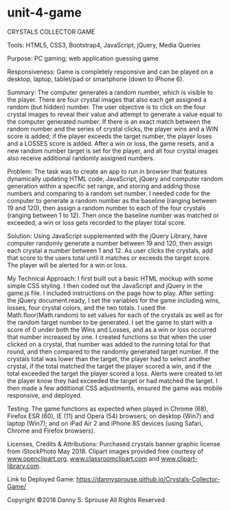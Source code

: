 # unit-4-game
CRYSTALS COLLECTOR GAME

Tools:  HTML5, CSS3, Bootstrap4, JavaScript, jQuery, Media Queries

Purpose:  PC gaming; web application guessing game

Responsiveness:  Game is completely responsive and can be played on a desktop, laptop, tablet/pad or smartphone (down to iPhone 6).

Summary:  The computer generates a random number, which is visible to the player. There are four crystal images that also each get assigned a random (but hidden) number.  The user objective is to click on the four crystal images to reveal their value and attempt to generate a value equal to the computer generated number. If there is an exact match between the random number and the series of crystal clicks, the player wins and a WIN score is added; if the player exceeds the target number, the player loses and a LOSSES score is added. After a win or loss, the game resets, and a new random number target is set for the player, and all four crystal images also receive additional randomly assigned numbers.

Problem:  The task was to create an app to run in browser that features dynamically updating HTML code, JavaScript, jQuery and computer random generation within a specific set range, and storing and adding those numbers and comparing to a random set number.  I needed code for the computer to generate a random number as the baseline (ranging between 19 and 120), then assign a random number to each of the four crystals (ranging between 1 to 12).  Then once the baseline number was matched or exceeded, a win or loss gets recorded to the player total score.

Solution:  Using JavaScript supplemented with the jQuery Library, have computer randomly generate a number between 19 and 120, then assign each crystal a number between 1 and 12.  As user clicks the crystals, add that score to the users total until it matches or exceeds the target score.  The player will be alerted for a win or loss.

My Technical Approach:  I first built out a basic HTML mockup with some simple CSS styling.  I then coded out the JavaScript and jQuery in the game.js file.  I included instructions on the page how to play.  After setting the jQuery document.ready, I set the variables for the game including wins, losses, four crystal colors, and the two totals.  I used the Math.floor(Math.random) to set values for each of the crystals as well as for the random target number to be generated.  I set the game to start with a score of 0 under both the Wins and Losses, and as a win or loss occurred that number increased by one.  I created functions so that when the user clicked on a crystal, that number was added to the running total for that round, and then compared to the randomly generated target number.  If the crystals total was lower than the target, the player had to select another crystal, if the total matched the target the player scored a win, and if the total exceeded the target the player scored a loss.  Alerts were created to let the player know they had exceeded the target or had matched the target. I then made a few additional CSS adjustments, ensured the game was mobile responsive, and deployed.  

Testing:  The game functions as expected when played in Chrome (68), Firefox ESR (60), IE (11) and Opera (54) browsers; on desktop (Win7) and laptop (Win7); and on iPad Air 2 and iPhone 8S devices (using Safari, Chrome and Firefox browsers). 

Licenses, Credits & Attributions:  Purchased crystals banner graphic license from iStockPhoto May 2018.  Clipart images provided free courtesy of www.openclipart.org, www.classroomclipart.com and www.clipart-library.com. 

Link to Deployed Game: https://dannysprouse.github.io/Crystals-Collector-Game/ 

Copyright ©2018  Danny S. Sprouse  All Rights Reserved
